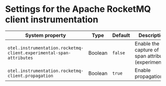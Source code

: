 # Settings for the Apache RocketMQ client instrumentation

| System property | Type | Default | Description |
|---|---|---|---|
| `otel.instrumentation.rocketmq-client.experimental-span-attributes` | Boolean | `false` | Enable the capture of span attributes (experimental). |
| `otel.instrumentation.rocketmq-client.propagation` | Boolean | `true` | Enable propagation. |